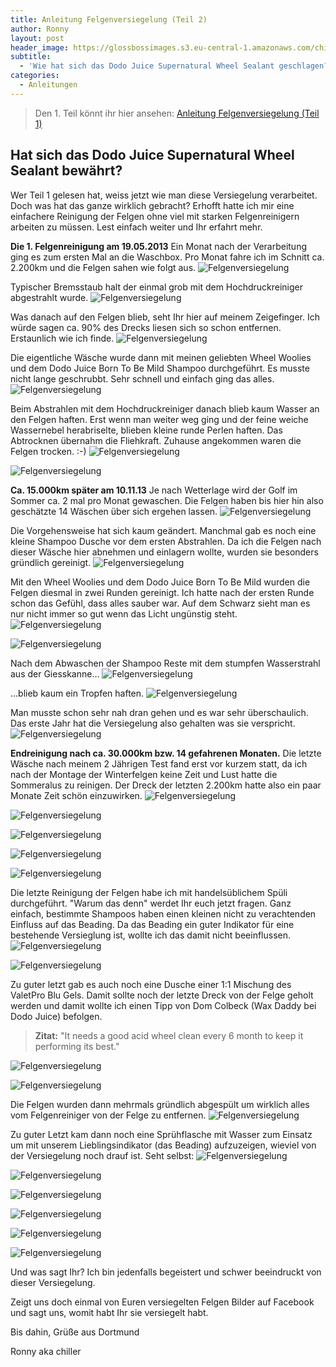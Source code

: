```yaml
---
title: Anleitung Felgenversiegelung (Teil 2)
author: Ronny
layout: post
header_image: https://glossbossimages.s3.eu-central-1.amazonaws.com/chiller/Felgenversiegelung_2/04.JPG
subtitle:
  - 'Wie hat sich das Dodo Juice Supernatural Wheel Sealant geschlagen?'
categories:
  - Anleitungen
---
```

> Den 1. Teil könnt ihr hier ansehen:
[Anleitung Felgenversiegelung (Teil 1)](https://glossboss.de/anleitungen/felgenversiegelung-anleitung-auftrag-anwendung)


Hat sich das Dodo Juice Supernatural Wheel Sealant bewährt?
------------------------------------------------------------------------

Wer Teil 1 gelesen hat, weiss jetzt wie man diese Versiegelung verarbeitet. Doch was hat das ganze wirklich gebracht? Erhofft hatte ich mir eine einfachere Reinigung der Felgen ohne viel mit starken Felgenreinigern arbeiten zu müssen. Lest einfach weiter und Ihr erfahrt mehr.


**Die 1. Felgenreinigung am 19.05.2013**
Ein Monat nach der Verarbeitung ging es zum ersten Mal an die Waschbox. Pro Monat fahre ich im Schnitt ca. 2.200km und die Felgen sahen wie folgt aus.
![Felgenversiegelung](https://glossbossimages.s3.eu-central-1.amazonaws.com/chiller/Felgenversiegelung_2/01.JPG)

Typischer Bremsstaub halt der einmal grob mit dem Hochdruckreiniger abgestrahlt wurde.
![Felgenversiegelung](https://glossbossimages.s3.eu-central-1.amazonaws.com/chiller/Felgenversiegelung_2/02.JPG)

Was danach auf den Felgen blieb, seht Ihr hier auf meinem Zeigefinger. Ich würde sagen ca. 90% des Drecks liesen sich so schon entfernen. Erstaunlich wie ich finde.
![Felgenversiegelung](https://glossbossimages.s3.eu-central-1.amazonaws.com/chiller/Felgenversiegelung_2/03.JPG)

Die eigentliche Wäsche wurde dann mit meinen geliebten Wheel Woolies und dem Dodo Juice Born To Be Mild Shampoo durchgeführt. Es musste nicht lange geschrubbt. Sehr schnell und einfach ging das alles.
![Felgenversiegelung](https://glossbossimages.s3.eu-central-1.amazonaws.com/chiller/Felgenversiegelung_2/04.JPG)

Beim Abstrahlen mit dem Hochdruckreiniger danach blieb kaum Wasser an den Felgen haften. Erst wenn man weiter weg ging und der feine weiche Wassernebel herabriselte, blieben kleine runde Perlen haften. Das Abtrocknen übernahm die Fliehkraft. Zuhause angekommen waren die Felgen trocken. :-)
![Felgenversiegelung](https://glossbossimages.s3.eu-central-1.amazonaws.com/chiller/Felgenversiegelung_2/05.JPG)

![Felgenversiegelung](https://glossbossimages.s3.eu-central-1.amazonaws.com/chiller/Felgenversiegelung_2/06.JPG)


**Ca. 15.000km später am 10.11.13**
Je nach Wetterlage wird der Golf im Sommer ca. 2 mal pro Monat gewaschen. Die Felgen haben bis hier hin also geschätzte 14 Wäschen über sich ergehen lassen. 
![Felgenversiegelung](https://glossbossimages.s3.eu-central-1.amazonaws.com/chiller/Felgenversiegelung_2/07.jpg)

Die Vorgehensweise hat sich kaum geändert. Manchmal gab es noch eine kleine Shampoo Dusche vor dem ersten Abstrahlen. Da ich die Felgen nach dieser Wäsche hier abnehmen und einlagern wollte, wurden sie besonders gründlich gereinigt.
![Felgenversiegelung](https://glossbossimages.s3.eu-central-1.amazonaws.com/chiller/Felgenversiegelung_2/08.jpg)

Mit den Wheel Woolies und dem Dodo Juice Born To Be Mild wurden die Felgen diesmal in zwei Runden gereinigt. Ich hatte nach der ersten Runde schon das Gefühl, dass alles sauber war. Auf dem Schwarz sieht man es nur nicht immer so gut wenn das Licht ungünstig steht.
![Felgenversiegelung](https://glossbossimages.s3.eu-central-1.amazonaws.com/chiller/Felgenversiegelung_2/09.jpg)

![Felgenversiegelung](https://glossbossimages.s3.eu-central-1.amazonaws.com/chiller/Felgenversiegelung_2/10.jpg)

Nach dem Abwaschen der Shampoo Reste mit dem stumpfen Wasserstrahl aus der Giesskanne... 
![Felgenversiegelung](https://glossbossimages.s3.eu-central-1.amazonaws.com/chiller/Felgenversiegelung_2/11.jpg)

...blieb kaum ein Tropfen haften. 
![Felgenversiegelung](https://glossbossimages.s3.eu-central-1.amazonaws.com/chiller/Felgenversiegelung_2/12.jpg)

Man musste schon sehr nah dran gehen und es war sehr überschaulich. Das erste Jahr hat die Versiegelung also gehalten was sie verspricht.
![Felgenversiegelung](https://glossbossimages.s3.eu-central-1.amazonaws.com/chiller/Felgenversiegelung_2/13.jpg)


**Endreinigung nach ca. 30.000km bzw. 14 gefahrenen Monaten.**
Die letzte Wäsche nach meinem 2 Jährigen Test fand erst vor kurzem statt, da ich nach der Montage der Winterfelgen keine Zeit und Lust hatte die Sommeralus zu reinigen. Der Dreck der letzten 2.200km hatte also ein paar Monate Zeit schön einzuwirken. 
![Felgenversiegelung](https://glossbossimages.s3.eu-central-1.amazonaws.com/chiller/Felgenversiegelung_2/14.jpg)

![Felgenversiegelung](https://glossbossimages.s3.eu-central-1.amazonaws.com/chiller/Felgenversiegelung_2/15.jpg)

![Felgenversiegelung](https://glossbossimages.s3.eu-central-1.amazonaws.com/chiller/Felgenversiegelung_2/16.jpg)

![Felgenversiegelung](https://glossbossimages.s3.eu-central-1.amazonaws.com/chiller/Felgenversiegelung_2/17.jpg)

![Felgenversiegelung](https://glossbossimages.s3.eu-central-1.amazonaws.com/chiller/Felgenversiegelung_2/18.jpg)

Die letzte Reinigung der Felgen habe ich mit handelsüblichem Spüli durchgeführt. "Warum das denn" werdet Ihr euch jetzt fragen. Ganz einfach, bestimmte Shampoos haben einen kleinen nicht zu verachtenden Einfluss auf das Beading. Da das Beading ein guter Indikator für eine bestehende Versieglung ist, wollte ich das damit nicht beeinflussen. 
![Felgenversiegelung](https://glossbossimages.s3.eu-central-1.amazonaws.com/chiller/Felgenversiegelung_2/19.jpg)

![Felgenversiegelung](https://glossbossimages.s3.eu-central-1.amazonaws.com/chiller/Felgenversiegelung_2/22.jpg)

Zu guter letzt gab es auch noch eine Dusche einer 1:1 Mischung des ValetPro Blu Gels. Damit sollte noch der letzte Dreck von der Felge geholt werden und damit wollte ich einen Tipp von Dom Colbeck (Wax Daddy bei Dodo Juice) befolgen. 

>**Zitat:**
"It needs a good acid wheel clean every 6 month to keep it performing its best."

![Felgenversiegelung](https://glossbossimages.s3.eu-central-1.amazonaws.com/chiller/Felgenversiegelung_2/20.jpg)

![Felgenversiegelung](https://glossbossimages.s3.eu-central-1.amazonaws.com/chiller/Felgenversiegelung_2/21.jpg)

Die Felgen wurden dann mehrmals gründlich abgespült um wirklich alles vom Felgenreiniger von der Felge zu entfernen.
![Felgenversiegelung](https://glossbossimages.s3.eu-central-1.amazonaws.com/chiller/Felgenversiegelung_2/23.jpg)

Zu guter Letzt kam dann noch eine Sprühflasche mit Wasser zum Einsatz um mit unserem Lieblingsindikator (das Beading) aufzuzeigen, wieviel von der Versiegelung noch drauf ist. Seht selbst: 
![Felgenversiegelung](https://glossbossimages.s3.eu-central-1.amazonaws.com/chiller/Felgenversiegelung_2/24.jpg)

![Felgenversiegelung](https://glossbossimages.s3.eu-central-1.amazonaws.com/chiller/Felgenversiegelung_2/25.jpg)

![Felgenversiegelung](https://glossbossimages.s3.eu-central-1.amazonaws.com/chiller/Felgenversiegelung_2/26.jpg)

![Felgenversiegelung](https://glossbossimages.s3.eu-central-1.amazonaws.com/chiller/Felgenversiegelung_2/27.jpg)

![Felgenversiegelung](https://glossbossimages.s3.eu-central-1.amazonaws.com/chiller/Felgenversiegelung_2/28.jpg)

![Felgenversiegelung](https://glossbossimages.s3.eu-central-1.amazonaws.com/chiller/Felgenversiegelung_2/29.jpg)

Und was sagt Ihr?
Ich bin jedenfalls begeistert und schwer beeindruckt von dieser Versiegelung.

Zeigt uns doch einmal von Euren versiegelten Felgen Bilder auf Facebook und sagt uns, womit habt Ihr sie versiegelt habt. 

Bis dahin,
Grüße aus Dortmund

Ronny aka chiller
